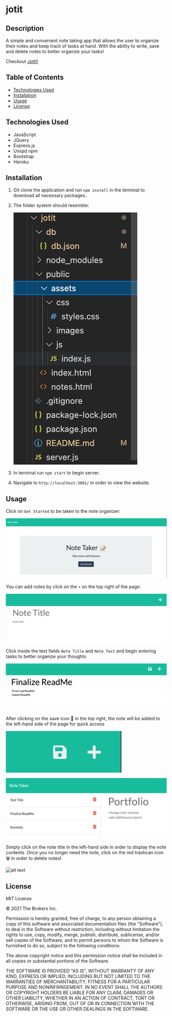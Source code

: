 # jotit

## Description 

A simple and convenient note taking app that allows the user to organize their notes and keep track of tasks at hand. With the ability to write, save and delete notes to better organize your tasks!

Checkout [JotIt!](https://floating-peak-63791.herokuapp.com/)

## Table of Contents 

* [Technologies Used](#technologies-used)
* [Installation](#installation)
* [Usage](#usage)
* [License](#license)


## Technologies Used

* JavaScript
* JQuery
* Express.js
* Uniqid npm
* Bootstrap
* Heroku

## Installation

1. Git clone the application and run `npm install` in the terminal to download all necessary packages.
2. The folder system should resemble: 

    ![alt text](./public/assets/images/files.png)

3. In terminal run `npm start` to begin server.
4. Navigate to `http://localhost:3001/` in order to view the website.


## Usage 

Click on `Get Started` to be taken to the note organizer:

![alt text](./public/assets/images/landing.png)

You can add notes by click on the `+` on the top right of the page:

![alt text](./public/assets/images/add.png "Add any note with a simple click")

Click inside the text fields `Note Title` and `Note Text` and begin entering tasks to better organize your thoughts

![alt text](./public/assets/images/note.png)

After clicking on the save icon :floppy_disk: in the top right, the note will be added to the left-hand side of the page for quick access

![alt text](./public/assets/images/save.png "Click on the icon to the left of the + in order to save your notes!")

![alt text](./public/assets/images/load.png "Notes are organized in order they were created")

Simply click on the note title in the left-hand side in order to display the note contents. Once you no longer need the note, click on the red trashcan icon :wastebasket: in order to delete notes!

![alt text](./public/assets/images/delete.gif)

## License

MIT License

© 2021 The Brokers Inc.

Permission is hereby granted, free of charge, to any person obtaining a copy
of this software and associated documentation files (the "Software"), to deal
in the Software without restriction, including without limitation the rights
to use, copy, modify, merge, publish, distribute, sublicense, and/or sell
copies of the Software, and to permit persons to whom the Software is
furnished to do so, subject to the following conditions:

The above copyright notice and this permission notice shall be included in all
copies or substantial portions of the Software.

THE SOFTWARE IS PROVIDED "AS IS", WITHOUT WARRANTY OF ANY KIND, EXPRESS OR
IMPLIED, INCLUDING BUT NOT LIMITED TO THE WARRANTIES OF MERCHANTABILITY,
FITNESS FOR A PARTICULAR PURPOSE AND NONINFRINGEMENT. IN NO EVENT SHALL THE
AUTHORS OR COPYRIGHT HOLDERS BE LIABLE FOR ANY CLAIM, DAMAGES OR OTHER
LIABILITY, WHETHER IN AN ACTION OF CONTRACT, TORT OR OTHERWISE, ARISING FROM,
OUT OF OR IN CONNECTION WITH THE SOFTWARE OR THE USE OR OTHER DEALINGS IN THE
SOFTWARE.